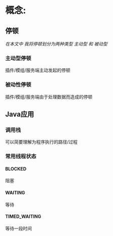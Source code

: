 # 概念:
## 停顿
*在本文中 我将停顿划分为两种类型 主动型 和 被动型*
### 主动型停顿
插件/模组/服务端主动发起的停顿
### 被动性停顿
插件/模组/服务端由于处理数据而造成的停顿
## Java应用
### 调用栈
可以简要理解为程序执行的路径/过程
### 常用线程状态
#### BLOCKED
阻塞
#### WAITING
等待
#### TIMED_WAITING
等待一段时间